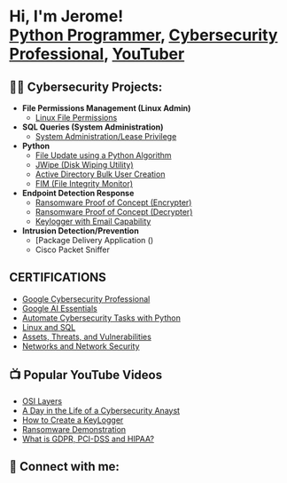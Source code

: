 <h1>Hi, I'm Jerome! <br/><a href="https://github.com/JJcarter80">Python Programmer</a>, <a href="https://www.linkedin.com/in/jerome--johnson/">Cybersecurity Professional</a>, <a href="https://www.youtube.com/c/@learntodaywithJJ">YouTuber</a></h1>

<h2>👨‍💻 Cybersecurity Projects:</h2>

- <b>File Permissions Management (Linux Admin)</b>
  - [Linux File Permissions](https://drive.google.com/file/d/1I9V38lTvDlqeCIzCghNGWp9hOjk8oTYo/view?usp=drive_link)
- <b>SQL Queries (System Administration)</b>
  - [System Administration/Lease Privilege](https://drive.google.com/file/d/19nRk0rLEHJz1aK2A6INOqnM4Pk2sbinL/view?usp=drive_link) <b><i></b></i>
- <b>Python </b>
  - [File Update using a Python Algorithm ](https://drive.google.com/file/d/1Dib3wwP5G6-D-eSoe2wsioQNQwUN4sYN/view?usp=drive_link)
  - [JWipe (Disk Wiping Utility)]()
  - [Active Directory Bulk User Creation]()
  - [FIM (File Integrity Monitor)]()
- <b>Endpoint Detection Response</b>
  - [Ransomware Proof of Concept (Encrypter)]()
  - [Ransomware Proof of Concept (Decrypter)]()
  - [Keylogger with Email Capability]()
- <b>Intrusion Detection/Prevention</b>
  - [Package Delivery Application ()
  - Cisco Packet Sniffer

<h2>CERTIFICATIONS </h2>

- [Google Cybersecurity Professional ](https://www.coursera.org/account/accomplishments/specialization/certificate/8CSSR100NSBE)
- [Google AI Essentials](https://www.coursera.org/account/accomplishments/certificate/WQUAX9WZSNUY)
- [Automate Cybersecurity Tasks with Python](https://www.coursera.org/account/accomplishments/certificate/R6JZW68ISKJZ)
- [Linux and SQL](https://www.coursera.org/account/accomplishments/certificate/PXXYHX2CZRDY)
- [Assets, Threats, and Vulnerabilities](https://www.coursera.org/account/accomplishments/certificate/6RB10CUCU415)
- [Networks and Network Security](https://www.coursera.org/account/accomplishments/certificate/VCLWMVL2ZK65)


<h2>📺 Popular YouTube Videos</h2>

- [OSI Layers]()
- [A Day in the Life of a Cybersecurity Anayst]()
- [How to Create a KeyLogger ]()
- [Ransomware Demonstration ]()
- [What is GDPR, PCI-DSS and HIPAA?]()

<h2> 🤳 Connect with me:</h2>

[youtube]: https://www.youtube.com/c/@LearntodaywithJJ
[instagram]: https://www.instagram.com/jjthecarter/
[linkedin]: https://linkedin.com/in/jerome--johnson

<!--
**joshmadakor1/joshmadakor1** is a ✨ _special_ ✨ repository because its `README.md` (this file) appears on your GitHub profile.

Here are some ideas to get you started:

- 🔭 I’m currently working on ...
- 🌱 I’m currently learning ...
- 👯 I’m looking to collaborate on ...
- 🤔 I’m looking for help with ...
- 💬 Ask me about ...
- 📫 How to reach me: ...
- 😄 Pronouns: ...
- ⚡ Fun fact: ...
-->
